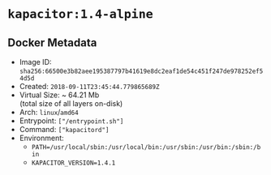 # `kapacitor:1.4-alpine`

## Docker Metadata

- Image ID: `sha256:66500e3b82aee195387797b41619e8dc2eaf1de54c451f247de978252ef54d5d`
- Created: `2018-09-11T23:45:44.779865689Z`
- Virtual Size: ~ 64.21 Mb  
  (total size of all layers on-disk)
- Arch: `linux`/`amd64`
- Entrypoint: `["/entrypoint.sh"]`
- Command: `["kapacitord"]`
- Environment:
  - `PATH=/usr/local/sbin:/usr/local/bin:/usr/sbin:/usr/bin:/sbin:/bin`
  - `KAPACITOR_VERSION=1.4.1`
